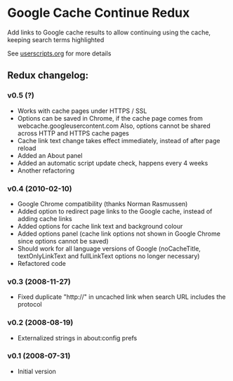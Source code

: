 # Google Cache Continue Redux #

Add links to Google cache results to allow continuing using the cache, keeping search terms highlighted 

See [userscripts.org](http://userscripts.org/scripts/show/30878) for more details

## Redux changelog: ##

### v0.5 (?) ###

- Works with cache pages under HTTPS / SSL
- Options can be saved in Chrome, if the cache page comes from webcache.googleusercontent.com
  Also, options cannot be shared across HTTP and HTTPS cache pages
- Cache link text change takes effect immediately, instead of after page reload
- Added an About panel
- Added an automatic script update check, happens every 4 weeks
- Another refactoring

### v0.4 (2010-02-10) ###

- Google Chrome compatibility (thanks Norman Rasmussen)
- Added option to redirect page links to the Google cache, instead of adding cache links
- Added options for cache link text and background colour
- Added options panel (cache link options not shown in Google Chrome since options cannot be saved)
- Should work for all language versions of Google (noCacheTitle, textOnlyLinkText and fullLinkText options no longer necessary)
- Refactored code

### v0.3 (2008-11-27) ###

- Fixed duplicate "http://" in uncached link when search URL includes the protocol

### v0.2 (2008-08-19) ###

- Externalized strings in about:config prefs

### v0.1 (2008-07-31) ###

- Initial version

